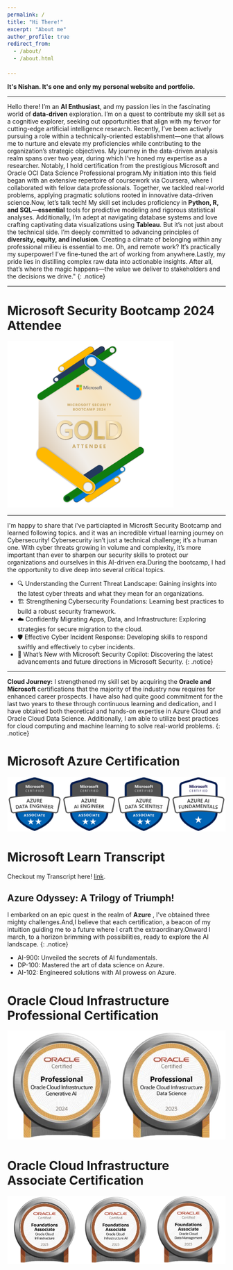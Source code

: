 ```yaml
---
permalink: /
title: "Hi There!"
excerpt: "About me"
author_profile: true
redirect_from: 
  - /about/
  - /about.html

---
```

**It's Nishan. It's one and only my personal website and portfolio.**

---
Hello there! I’m an **AI Enthusiast**, and my passion lies in the fascinating world of **data-driven** exploration. I’m on a quest to contribute my skill set as a cognitive explorer, seeking out opportunities that align with my fervor for cutting-edge artificial intelligence research. Recently, I’ve been actively pursuing a role within a technically-oriented establishment—one that allows me to nurture and elevate my proficiencies while contributing to the organization’s strategic objectives. My journey in the data-driven analysis realm spans over two year, during which I’ve honed my expertise as a researcher. Notably, I hold certification from the prestigious Microsoft and Oracle OCI Data Science Professional program.My initiation into this field began with an extensive repertoire of coursework via Coursera, where I collaborated with fellow data professionals. Together, we tackled real-world problems, applying pragmatic solutions rooted in innovative data-driven science.Now, let’s talk tech! My skill set includes proficiency in **Python, R, and SQL—essential** tools for predictive modeling and rigorous statistical analyses. Additionally, I’m adept at navigating database systems and love crafting captivating data visualizations using **Tableau**. But it’s not just about the technical side. I’m deeply committed to advancing principles of **diversity, equity, and inclusion**. Creating a climate of belonging within any professional milieu is essential to me. Oh, and remote work? It’s practically my superpower! I’ve fine-tuned the art of working from anywhere.Lastly, my pride lies in distilling complex raw data into actionable insights. After all, that’s where the magic happens—the value we deliver to stakeholders and the decisions we drive."
{: .notice}

---

# Microsoft Security Bootcamp 2024 Attendee
![Certificate Image](/files/microsoft/microsoft_security_bootcamp_2024_attendee.png)

---
I'm happy to share that i've particiapted in Microsft Security Bootcamp and learned following topics. and it was an incredible virtual learning journey on Cybersecurity! Cybersecurity isn’t just a technical challenge; it’s a human one. With cyber threats growing in volume and complexity, it’s more important than ever to sharpen our security skills to protect our organizations and ourselves in this AI-driven era.During the bootcamp, I had the opportunity to dive deep into several critical topics.
* 🔍 Understanding the Current Threat Landscape: Gaining insights into the latest cyber threats and what they mean for an organizations.
* 🏗️ Strengthening Cybersecurity Foundations: Learning best practices to build a robust security framework.
* ☁️ Confidently Migrating Apps, Data, and Infrastructure: Exploring strategies for secure migration to the cloud.
* 🛡️ Effective Cyber Incident Response: Developing skills to respond swiftly and effectively to cyber incidents.
* 🤖 What’s New with Microsoft Security Copilot: Discovering the latest advancements and future directions in Microsoft Security.
{: .notice} 

---
**Cloud Journey:**
I strengthened my skill set by acquiring the **Oracle and Microsoft** certifications that the majority of the industry now requires for enhanced career prospects. I have also had quite good commitment for the last two years to these through continuous learning and dedication, and I have obtained both theoretical and hands-on expertise in Azure Cloud and Oracle Cloud Data Science. Additionally, I am able to utilize best practices for cloud computing and machine learning to solve real-world problems.
{: .notice} 

# Microsoft Azure Certification
![Certificate Image](/files/microsoft/microsoft_cert_merge.png)

# Microsoft Learn Transcript
Checkout my Transcript here! [link](https://learn.microsoft.com/en-us/users/smgazzaliarafatnishan-4645/transcript/d5y6ghp168eyero "Microsoft Learn Transcript").

## Azure Odyssey: A Trilogy of Triumph!
I embarked on an epic quest in the realm of **Azure** , I’ve obtained three mighty challenges.And,I believe that each certification, a beacon of my intuition guiding me to a future where I craft the extraordinary.Onward I march, to a horizon brimming with possibilities, ready to explore the AI landscape.
{: .notice} 

* AI-900: Unveiled the secrets of AI fundamentals.
* DP-100: Mastered the art of data science on Azure.
* AI-102: Engineered solutions with AI prowess on Azure.

# Oracle Cloud Infrastructure Professional  Certification 
![Certificate Image](/files/oracle/oci_professional_certification.png)
# Oracle Cloud Infrastructure Associate Certification 
![Certificate Image](/files/oracle/oci_2023_foundation_associate_certifications.png)

